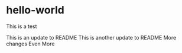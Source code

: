 # hello-world

This is a test

This is an update to README
This is another update to README
More changes
Even More
